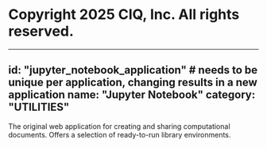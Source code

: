 # Copyright 2025 CIQ, Inc. All rights reserved.
---
id: "jupyter_notebook_application" # needs to be **unique** per application, changing results in a new application
name: "Jupyter Notebook"
category: "UTILITIES"
---
The original web application for creating and sharing computational documents. Offers a selection of ready-to-run library environments.
